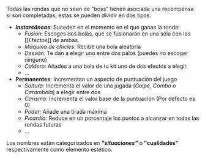 Todas las rondas que no sean de "boss" tienen asociada una recompensa si son completadas, estas se pueden dividir en dos tipos:
- ***Instantáneas***: Suceden en el momento en el que ganas la ronda:
	- *Fusión*: Escoges dos bolas, que se fusionarán en una sola con los [[Efectos]] de ambas.
	- *Máquina de chicles*: Recibe una bola aleatoria
	- *Desván*: Te dan a elegir uno entre dos palos (puedes no escoger ninguno)
	- *Caldero*: Añades a una bola de tu kit uno de dos efectos a elegir.
	- ...
- **Permanentes**: Incrementan un aspecto de puntuación del juego
	- *Soltura:* Incrementa el valor de una jugada (*Golpe, Combo o Carambola*) a elegir entre dos
	- *Carisma:* Incrementa el valor base de la puntuación (Por defecto es 0)
	- *Poder:* Añade una tirada máxima
	- *Picardía:* Reduce en un porcentaje los puntos a alcanzar en todas las rondas futuras
	- ...

Los nombres están categorizados en ***"situaciones"*** o **"cualidades"** respectivamente como elemento estético.